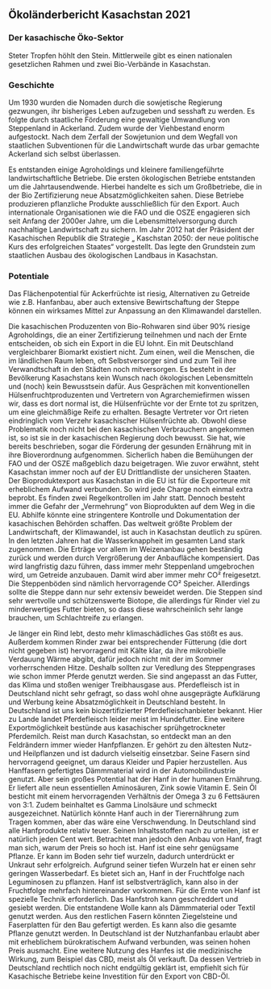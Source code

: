 ## Ökoländerbericht Kasachstan 2021

### Der kasachische Öko-Sektor

Steter Tropfen höhlt den Stein. Mittlerweile gibt es einen nationalen gesetzlichen Rahmen und zwei Bio-Verbände in Kasachstan.

### Geschichte

Um 1930 wurden die Nomaden durch die sowjetische Regierung gezwungen, ihr bisheriges Leben aufzugeben und sesshaft zu werden.
Es folgte durch staatliche Förderung eine gewaltige Umwandlung von Steppenland in Ackerland. Zudem wurde der Viehbestand enorm aufgestockt. Nach dem Zerfall der Sowjetunion und dem Wegfall von staatlichen Subventionen für die Landwirtschaft wurde das urbar gemachte Ackerland sich selbst überlassen. 

Es entstanden einige Agroholdings und kleinere familiengeführte landwirtschaftliche Betriebe. Die ersten ökologischen Betriebe entstanden um die Jahrtausendwende. Hierbei handelte es sich um Großbetriebe, die in der Bio Zertifizierung neue Absatzmöglichkeiten sahen. Diese Betriebe produzieren pflanzliche Produkte ausschließlich für den Export.
Auch internationale Organisationen wie die FAO und die OSZE engagieren sich seit Anfang der 2000er Jahre, um die Lebensmittelversorgung durch
nachhaltige Landwirtschaft zu sichern.
Im Jahr 2012 hat der Präsident der Kasachischen Republik die Strategie „ Kaschstan 2050: der neue politische Kurs des erfolgreichen Staates“ vorgestellt. Das legte den Grundstein zum staatlichen Ausbau des ökologischen Landbaus in Kasachstan.

### Potentiale

Das Flächenpotential für Ackerfrüchte ist riesig,
Alternativen zu Getreide wie z.B. Hanfanbau, aber auch
extensive Bewirtschaftung der Steppe können ein
wirksames Mittel zur Anpassung an den Klimawandel
darstellen. 

Die kasachischen Produzenten von Bio-Rohwaren sind
über 90% riesige Agroholdings, die an einer Zertifizierung teilnehmen und nach der Ernte entscheiden, ob
sich ein Export in die EU lohnt. Ein mit Deutschland vergleichbarer Biomarkt existiert nicht. Zum einen, weil die
Menschen, die im ländlichen Raum leben, oft Selbstversorger sind und zum Teil ihre Verwandtschaft in den
Städten noch mitversorgen.
Es besteht in der Bevölkerung Kasachstans kein
Wunsch nach ökologischen Lebensmitteln und (noch)
kein Bewusstsein dafür.
Aus Gesprächen mit konventionellen Hülsenfruchtproduzenten und Vertretern von Agrarchemiefirmen wissen wir, dass es dort normal ist, die Hülsenfrüchte vor der Ernte tot zu spritzen, um eine
gleichmäßige Reife zu erhalten. Besagte Vertreter vor Ort
rieten eindringlich vom Verzehr kasachischer Hülsenfrüchte ab.
Obwohl diese Problematik noch nicht bei den kasachischen Verbrauchern angekommen ist, so ist sie in
der kasachischen Regierung doch bewusst. Sie hat, wie
bereits beschrieben, sogar die Förderung der gesunden
Ernährung mit in ihre Bioverordnung aufgenommen.
Sicherlich haben die Bemühungen der FAO und
der OSZE maßgeblich dazu beigetragen.
Wie zuvor erwähnt, steht Kasachstan immer noch auf der
EU Drittlandliste der unsicheren Staaten. Der Bioproduktexport aus Kasachstan in die EU ist für die Exporteure
mit erheblichem Aufwand verbunden. So wird jede Charge noch einmal extra beprobt. Es finden zwei Regelkontrollen im Jahr statt. Dennoch besteht immer die Gefahr der „Vermehrung“ von Bioprodukten auf dem Weg in
die EU. Abhilfe könnte eine stringentere Kontrolle und
Dokumentation der kasachischen Behörden schaffen.
Das weltweit größte Problem der Landwirtschaft,
der Klimawandel, ist auch in Kasachstan deutlich zu spüren. In den letzten Jahren hat die Wasserknappheit im
gesamten Land stark zugenommen. Die Erträge vor allem im Weizenanbau gehen beständig zurück und
werden durch Vergrößerung der Anbaufläche kompensiert. Das wird langfristig dazu führen, dass immer mehr
Steppenland umgebrochen wird, um Getreide anzubauen. Damit wird aber immer mehr CO² freigesetzt. Die
Steppenböden sind nämlich hervorragende CO² Speicher. Allerdings sollte die Steppe dann nur sehr extensiv
beweidet werden.
Die Steppen sind sehr wertvolle und schützenswerte Biotope, die allerdings für Rinder viel zu
minderwertiges Futter bieten, so dass diese wahrscheinlich sehr lange brauchen, um Schlachtreife zu erlangen.

Je länger ein Rind lebt, desto mehr klimaschädliches Gas
stößt es aus. Außerdem kommen Rinder zwar bei entsprechender Fütterung (die dort nicht gegeben ist)
hervorragend mit Kälte klar, da ihre mikrobielle Verdauung Wärme abgibt, dafür jedoch nicht mit der im
Sommer vorherrschenden Hitze. Deshalb sollten zur Veredlung des Steppengrases wie schon immer Pferde
genutzt werden. Sie sind angepasst an das Futter, das
Klima und stoßen weniger Treibhausgase aus.
Pferdefleisch ist in Deutschland nicht sehr gefragt,
so dass wohl ohne ausgeprägte Aufklärung und Werbung
keine Absatzmöglichkeit in Deutschland besteht. In
Deutschland ist uns kein biozertifizierter Pferdefleischanbieter bekannt. Hier zu Lande landet Pferdefleisch leider meist im Hundefutter.
Eine weitere Exportmöglichkeit bestünde aus kasachischer sprühgetrockneter Pferdemilch.
Reist man durch Kasachstan, so entdeckt man an den
Feldrändern immer wieder Hanfpflanzen.
Er gehört zu den ältesten Nutz- und Heilpflanzen
und ist dadurch vielseitig einsetzbar.
Seine Fasern sind hervorragend geeignet, um daraus Kleider und Papier herzustellen. Aus Hanffasern
gefertigtes Dämmmaterial wird in der Automobilindustrie genutzt.
Aber sein großes Potential hat der Hanf in der humanen Ernährung. Er liefert alle neun essentiellen
Aminosäuren, Zink sowie Vitamin E. Sein Öl besticht mit
einem hervorragenden Verhältnis der Omega 3 zu 6 Fettsäuren von 3:1. Zudem beinhaltet es Gamma Linolsäure
und schmeckt ausgezeichnet.
Natürlich könnte Hanf auch in der Tierernährung
zum Tragen kommen, aber das wäre eine Verschwendung.
In Deutschland sind alle Hanfprodukte relativ teuer. Seinen Inhaltsstoffen nach zu urteilen, ist er natürlich
jeden Cent wert. Betrachtet man jedoch den Anbau von
Hanf, fragt man sich, warum der Preis so hoch ist.
Hanf ist eine sehr genügsame Pflanze. Er kann im Boden
sehr tief wurzeln, dadurch unterdrückt er Unkraut sehr
erfolgreich. Aufgrund seiner tiefen Wurzeln hat er einen
sehr geringen Wasserbedarf.
Es bietet sich an, Hanf in der Fruchtfolge nach Leguminosen zu pflanzen. Hanf ist selbstverträglich, kann
also in der Fruchtfolge mehrfach hintereinander vorkommen. Für die Ernte von Hanf ist spezielle Technik
erforderlich. Das Hanfstroh kann geschreddert und gesiebt werden. Die entstandene Wolle kann als
Dämmmaterial oder Textil genutzt werden. Aus den restlichen Fasern könnten Ziegelsteine und Faserplatten für
den Bau gefertigt werden. Es kann also die gesamte
Pflanze genutzt werden.
In Deutschland ist der Nutzhanfanbau erlaubt
aber mit erheblichem bürokratischem Aufwand verbunden, was seinen hohen Preis ausmacht.
Eine weitere Nutzung des Hanfes ist die medizinische Wirkung, zum Beispiel das CBD, meist als Öl
verkauft. Da dessen Vertrieb in Deutschland rechtlich
noch nicht endgültig geklärt ist, empfiehlt sich für Kasachische Betriebe keine Investition für den Export von CBD-Öl.
